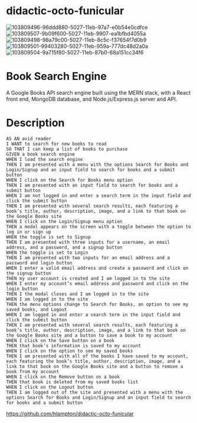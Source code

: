# didactic-octo-funicular
![103809496-96ddd880-5027-11eb-97a7-e0b54e0cdfce](https://user-images.githubusercontent.com/112996304/221441138-2887d403-6320-49c4-9724-0a890e3c594d.png)
![103809507-9b09f600-5027-11eb-9907-ea1bfbd4055a](https://user-images.githubusercontent.com/112996304/221441141-3e158ddf-742d-4746-8e7b-b62d36a6db6b.png)
![103809498-98a79c00-5027-11eb-8c5c-f37654f7d0b9](https://user-images.githubusercontent.com/112996304/221441142-ac62b6f7-442e-4b7f-be88-032e11a71192.png)
![103809501-99403280-5027-11eb-959a-777dc48d2a0a](https://user-images.githubusercontent.com/112996304/221441144-a4f5a069-a3b8-4f22-9bdc-198f4d3eddd3.png)
![103809504-9a715f80-5027-11eb-87b0-68a151cc34f6](https://user-images.githubusercontent.com/112996304/221441146-c1a6fe53-2907-4e99-a96b-c1eeb252f3db.png)



# Book Search Engine 
A Google Books API search engine built using the MERN stack, with a React front end, MongoDB database, and Node.js/Express.js server and API.

# Description </div>

    AS AN avid reader
    I WANT to search for new books to read
    SO THAT I can keep a list of books to purchase
    GIVEN a book search engine
    WHEN I load the search engine
    THEN I am presented with a menu with the options Search for Books and Login/Signup and an input field to search for books and a submit button
    WHEN I click on the Search for Books menu option
    THEN I am presented with an input field to search for books and a submit button
    WHEN I am not logged in and enter a search term in the input field and click the submit button
    THEN I am presented with several search results, each featuring a book’s title, author, description, image, and a link to that book on the Google Books site
    WHEN I click on the Login/Signup menu option
    THEN a modal appears on the screen with a toggle between the option to log in or sign up
    WHEN the toggle is set to Signup
    THEN I am presented with three inputs for a username, an email address, and a password, and a signup button
    WHEN the toggle is set to Login
    THEN I am presented with two inputs for an email address and a password and login button
    WHEN I enter a valid email address and create a password and click on the signup button
    THEN my user account is created and I am logged in to the site
    WHEN I enter my account’s email address and password and click on the login button
    THEN I the modal closes and I am logged in to the site
    WHEN I am logged in to the site
    THEN the menu options change to Search for Books, an option to see my saved books, and Logout
    WHEN I am logged in and enter a search term in the input field and click the submit button
    THEN I am presented with several search results, each featuring a book’s title, author, description, image, and a link to that book on the Google Books site and a button to save a book to my account
    WHEN I click on the Save button on a book
    THEN that book’s information is saved to my account
    WHEN I click on the option to see my saved books
    THEN I am presented with all of the books I have saved to my account, each featuring the book’s title, author, description, image, and a link to that book on the Google Books site and a button to remove a book from my account
    WHEN I click on the Remove button on a book
    THEN that book is deleted from my saved books list
    WHEN I click on the Logout button
    THEN I am logged out of the site and presented with a menu with the options Search for Books and Login/Signup and an input field to search for books and a submit button  

https://github.com/hlampton/didactic-octo-funicular
